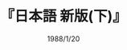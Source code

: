 ---
title: "『日本語 新版(下)』"
description: "説明さまざまな外国語と比べて、日本語は一体どんな特徴をもっているのだろうか。発音・語彙・表記法・文法など、あらゆる角度から光をあて、日本語の面白さ、すばらしさ、そして欠点を具体的に解明する。ロングセラーの旧版をもとに、刊行後三〇年の日本語の変容に即して全面的に手を加えるとともに、言語学の最新の成果を盛りこんだ決定版。"
date: 1988/1/20
shorttitle: ""
authors: ['']
publishDate: ""
ENTRYTYPE: "基礎演習テキスト100"
series:
- 早稲田大学必修基礎演習テキスト100(2020年度)
tags: 
- 
category: 
- 
# publisher: "Self-Published"
image: 
pinned : true
draft: false
hideToc: false
enableToc: true
enableTocContent: false
copyright: "All rights reserved"
---